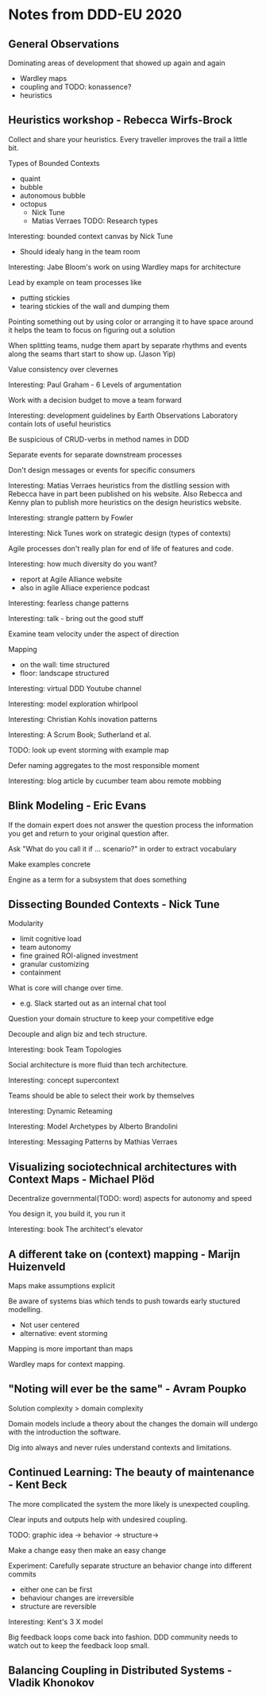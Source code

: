 # Notes from DDD-EU 2020

## General Observations

Dominating areas of development that showed up again and again
- Wardley maps
- coupling and TODO: konassence?
- heuristics


## Heuristics workshop - Rebecca Wirfs-Brock

Collect and share your heuristics. Every traveller improves the trail a little bit.

Types of Bounded Contexts
- quaint
- bubble
- autonomous bubble
- octopus
  - Nick Tune
  - Matias Verraes
  TODO: Research types

Interesting: bounded context canvas by Nick Tune
- Should idealy hang in the team room

Interesting: Jabe Bloom's work on using Wardley maps for architecture

Lead by example on team processes like
 - putting stickies
 - tearing stickies of the wall and dumping them

Pointing something out by using color or arranging it to have space around it helps the team to focus on figuring out a solution

When splitting teams, nudge them apart by separate rhythms and events along the seams thart start to show up. (Jason Yip)

Value consistency over clevernes

Interesting: Paul Graham - 6 Levels of argumentation 

Work with a decision budget to move a team forward

Interesting: development guidelines by Earth Observations Laboratory contain lots of useful heuristics

Be suspicious of CRUD-verbs in method names in DDD

Separate events for separate downstream processes

Don't design messages or events for specific consumers

Interesting: Matias Verraes heuristics from the distlling session with Rebecca have in part been published on his website. Also Rebecca and Kenny plan to publish more heuristics on the design heuristics website.

Interesting: strangle pattern by Fowler

Interesting: Nick Tunes work on strategic design (types of contexts)

Agile processes don't really plan for end of life of features and code.

Interesting: how much diversity do you want?
 - report at Agile Alliance website
 - also in agile Alliace experience podcast

 Interesting: fearless change patterns

 Interesting: talk - bring out the good stuff

 Examine team velocity under the aspect of direction

 Mapping
 - on the wall: time structured
 - floor: landscape structured

 Interesting: virtual DDD Youtube channel

 Interesting: model exploration whirlpool

 Interesting: Christian Kohls inovation patterns

 Interesting: A Scrum Book; Sutherland et al.

 TODO: look up event storming with example map

 Defer naming aggregates to the most responsible moment

 Interesting: blog article by cucumber team abou remote mobbing

 ## Blink Modeling - Eric Evans

 If the domain expert does not answer the question process the information you get and return to your original question after.

 Ask "What do you call it if ... scenario?" in order to extract vocabulary

 Make examples concrete

 Engine as a term for a subsystem that does something

 ## Dissecting Bounded Contexts - Nick Tune

 Modularity
- limit cognitive load
- team autonomy
- fine grained ROI-aligned investment
- granular customizing
- containment

What is core will change over time.
- e.g. Slack started out as an internal chat tool 

Question your domain structure to keep your competitive edge

Decouple and align biz and tech structure.

Interesting: book Team Topologies


Social architecture is more fluid than tech architecture.

Interesting: concept supercontext

Teams should be able to select their work by themselves

Interesting: Dynamic Reteaming

Interesting: Model Archetypes by Alberto Brandolini

Interesting: Messaging Patterns by Mathias Verraes

## Visualizing sociotechnical architectures with Context Maps - Michael Plöd

Decentralize governmental(TODO: word) aspects for autonomy and speed

You design it, you build it, you run it

Interesting: book The architect's elevator

## A different take on (context) mapping - Marijn Huizenveld

Maps make assumptions explicit

Be aware of systems bias which tends to push towards early stuctured modelling.
- Not user centered
- alternative: event storming

Mapping is more important than maps

Wardley maps for context mapping.

## "Noting will ever be the same" - Avram Poupko

Solution complexity > domain complexity

Domain models include a theory about the changes the domain will undergo with the introduction the software.

Dig into always and never rules understand contexts and limitations.

## Continued Learning: The beauty of maintenance - Kent Beck

The more complicated the system the more likely is unexpected coupling.

Clear inputs and outputs help with undesired coupling.

TODO: graphic idea -> behavior 
                -> structure->

Make a change easy then make an easy change

Experiment: Carefully separate structure an behavior change into different commits
- either one can be first
- behaviour changes are irreversible
- structure are reversible

Interesting: Kent's 3 X model

Big feedback loops come back into fashion. DDD community needs to watch out to keep the feedback loop small. 


## Balancing Coupling in Distributed Systems - Vladik Khonokov


